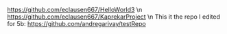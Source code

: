 https://github.com/eclausen667/HelloWorld3 \n
https://github.com/eclausen667/KaprekarProject \n
This it the repo I edited for 5b: https://github.com/andregarivay/testRepo
